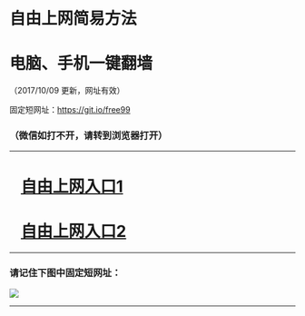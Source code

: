 ﻿# 自由上网简易方法

# 电脑、手机一键翻墙

（2017/10/09 更新，网址有效）

固定短网址：https://git.io/free99

### （微信如打不开，请转到浏览器打开）


***





# &nbsp;&nbsp; <a href="http://ft2863430403.fwq-tz-1001.info/fwqtz01.html?t=10090016085 " target="_blank">自由上网入口1</a>
# &nbsp;&nbsp; <a href="http://ft28381303.fwq-tz-1002.info/fwqtz02.html?t=100900116926 " target="_blank">自由上网入口2</a>
***

### 请记住下图中固定短网址：

<img src="https://s3-us-west-2.amazonaws.com/fwq-1001/yjfq-20170905okok.png" /> 


***

